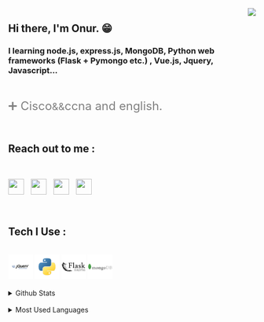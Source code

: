 <img src="https://i.giphy.com/VdVwQxkrlOaKXswqw8.gif" align="right">

## Hi there, I'm Onur. :grin:
### I learning node.js, express.js, MongoDB, Python web frameworks (Flask + Pymongo etc.) , Vue.js, Jquery, Javascript...

<br>

<font size="5" color="gray">:heavy_plus_sign: Cisco<span style="font-size:20px;">&&</span>ccna and english.
</font>

<br>

## Reach out to me :

<br>

<a href="#"><img height="32" style="margin-right:10px;" width="32" src="https://unpkg.com/simple-icons@v4/icons/telegram.svg" /></a>
<a href="#"><img height="32" width="32" style="margin-right:10px;" src="https://unpkg.com/simple-icons@v4/icons/pinterest.svg" /></a>
<a href="#"><img height="32" width="32" style="margin-right:10px;" src="https://unpkg.com/simple-icons@v4/icons/medium.svg" /></a>
<a href="#"><img height="32" width="32" style="margin-right:10px;" src="https://unpkg.com/simple-icons@v4/icons/skypeforbusiness.svg" /></a>


<br>

## Tech I Use : 

<br>

<img src="https://raw.githubusercontent.com/github/explore/80688e429a7d4ef2fca1e82350fe8e3517d3494d/topics/jquery/jquery.png" width="50" height="50">
<img src="https://raw.githubusercontent.com/github/explore/80688e429a7d4ef2fca1e82350fe8e3517d3494d/topics/python/python.png" width="50" height="50">
<img src="https://raw.githubusercontent.com/github/explore/80688e429a7d4ef2fca1e82350fe8e3517d3494d/topics/flask/flask.png" width="50" height="50">
<img src="https://raw.githubusercontent.com/github/explore/80688e429a7d4ef2fca1e82350fe8e3517d3494d/topics/mongodb/mongodb.png" width="50" height="50">
<br>
<br>
<details>
<summary>Github Stats</summary>
<br>
<img src="https://github-readme-stats.vercel.app/api?username=Owl-planet&theme=radical">

</details>
<br>
<details>
<summary>Most Used Languages</summary>
<br>
<img src="https://github-readme-stats.vercel.app/api/top-langs/?username=Owl-planet&layout=compact">

</details>
